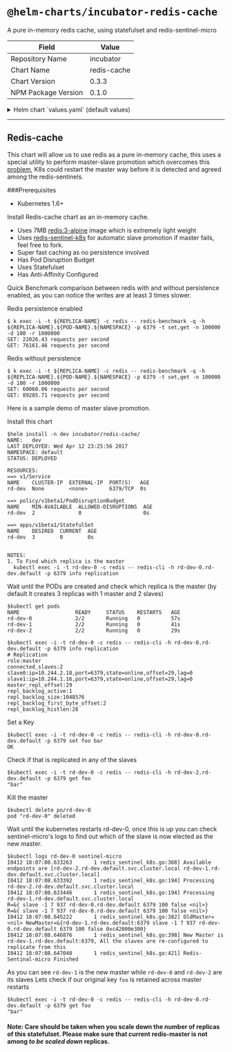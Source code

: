 # `@helm-charts/incubator-redis-cache`

A pure in-memory redis cache, using statefulset and redis-sentinel-micro

| Field               | Value       |
| ------------------- | ----------- |
| Repository Name     | incubator   |
| Chart Name          | redis-cache |
| Chart Version       | 0.3.3       |
| NPM Package Version | 0.1.0       |

<details>

<summary>Helm chart `values.yaml` (default values)</summary>

```yaml
# Default values for redis-cache.
# This is a YAML-formatted file.
# Declare variables to be passed into your templates.

## Statefulset related configurations ss.yaml
antiAffinity: 'hard'
replicaCount: 3
redis:
  image:
    repository: redis
    tag: 3.0-alpine
    pullPolicy: IfNotPresent
  resources:
    limits:
      memory: 128Mi
    requests:
      memory: 128Mi
microSentinel:
  image:
    repository: dhilipkumars/redis-sentinel-k8s
    tag: 0.1.0
    pullPolicy: IfNotPresent
  resources:
    {}
    # limits:
    #   cpu: 10m
    #   memory: 20Mi
    # requests:
    #   cpu: 10m
    #   memory: 20Mi
makeSlave:
  image:
    repository: dhilipkumars/mk-redis-slave
    tag: 0.1.0
    pullPolicy: IfNotPresent
  resources:
    {}
    # limits:
    #   cpu: 10m
    #   memory: 20Mi
    # requests:
    #   cpu: 10m
    #   memory: 20Mi

# Service related configurations common for templates/service.yaml and templates/ss.yaml (redis container)
service:
  name: rd-port
  port: 6379

  # Pod Disruption budget related configurations
podDisruptionBudget:
  minAvailable: 2
```

</details>

---

## Redis-cache

This chart will allow us to use redis as a pure in-memory cache, this uses a special utility to perform master-slave promotion which overcomes this [problem](https://redis.io/topics/replication#safety-of-replication-when-master-has-persistence-turned-off), K8s could restart the master way before it is detected and agreed among the redis-sentinels.

###Prerequisites

- Kubernetes 1.6+

Install Redis-cache chart as an in-memory cache.

- Uses 7MB [redis:3-alpine](https://hub.docker.com/r/library/redis/tags/3-alpine/) image which is extremely light weight
- Uses [redis-sentinel-k8s](https://github.com/dhilipkumars/redis-sentinel-micro/tree/k8s) for automatic slave promotion if master fails, feel free to fork.
- Super fast caching as no persistence involved
- Has Pod Disruption Budget
- Uses Statefulset
- Has Anti-Affinity Configured

Quick Benchmark comparison between redis with and without persistence enabled, as you can notice the writes are at least 3 times slower.

Redis persistence enabled

```
$ k exec -i -t ${REPLICA-NAME} -c redis -- redis-benchmark -q -h ${REPLICA-NAME}.${POD-NAME}.${NAMESPACE} -p 6379 -t set,get -n 100000 -d 100 -r 1000000
SET: 22026.43 requests per second
GET: 76161.46 requests per second
```

Redis without persistence

```
$ k exec -i -t ${REPLICA-NAME} -c redis -- redis-benchmark -q -h ${REPLICA-NAME}.${POD-NAME}.${NAMESPACE} -p 6379 -t set,get -n 100000 -d 100 -r 1000000
SET: 60060.06 requests per second
GET: 89285.71 requests per second
```

Here is a sample demo of master slave promotion.

Install this chart

```
$helm install -n dev incubator/redis-cache/
NAME:   dev
LAST DEPLOYED: Wed Apr 12 23:25:56 2017
NAMESPACE: default
STATUS: DEPLOYED

RESOURCES:
==> v1/Service
NAME    CLUSTER-IP  EXTERNAL-IP  PORT(S)   AGE
rd-dev  None        <none>       6379/TCP  0s

==> policy/v1beta1/PodDisruptionBudget
NAME    MIN-AVAILABLE  ALLOWED-DISRUPTIONS  AGE
rd-dev  2              0                    0s

==> apps/v1beta1/StatefulSet
NAME    DESIRED  CURRENT  AGE
rd-dev  3        0        0s


NOTES:
1. To Find which replica is the master
  kubectl exec -i -t rd-dev-0 -c redis -- redis-cli -h rd-dev-0.rd-dev.default -p 6379 info replication
```

Wait until the PODs are created and check which replica is the master (by default it creates 3 replicas with 1 master and 2 slaves)

```
$kubectl get pods
NAME                  READY     STATUS    RESTARTS   AGE
rd-dev-0              2/2       Running   0          57s
rd-dev-1              2/2       Running   0          41s
rd-dev-2              2/2       Running   0          29s

$kubectl exec -i -t rd-dev-0 -c redis -- redis-cli -h rd-dev-0.rd-dev.default -p 6379 info replication
# Replication
role:master
connected_slaves:2
slave0:ip=10.244.2.18,port=6379,state=online,offset=29,lag=0
slave1:ip=10.244.1.16,port=6379,state=online,offset=29,lag=0
master_repl_offset:29
repl_backlog_active:1
repl_backlog_size:1048576
repl_backlog_first_byte_offset:2
repl_backlog_histlen:28
```

Set a Key

```
$kubectl exec -i -t rd-dev-0 -c redis -- redis-cli -h rd-dev-0.rd-dev.default -p 6379 set foo bar
OK
```

Check if that is replicated in any of the slaves

```
$kubectl exec -i -t rd-dev-0 -c redis -- redis-cli -h rd-dev-2.rd-dev.default -p 6379 get foo
"bar"
```

Kill the master

```
$kubectl delete po/rd-dev-0
pod "rd-dev-0" deleted
```

Wait until the kubernetes restarts rd-dev-0, once this is up you can check sentinel-micro's logs to find out which of the slave is now elected as the new master.

```
$kubectl logs rd-dev-0 sentinel-micro
I0412 18:07:08.633263       1 redis_sentinel_k8s.go:368] Available endpoints are [rd-dev-2.rd-dev.default.svc.cluster.local rd-dev-1.rd-dev.default.svc.cluster.local]
I0412 18:07:08.633392       1 redis_sentinel_k8s.go:194] Processing rd-dev-2.rd-dev.default.svc.cluster.local
I0412 18:07:08.633446       1 redis_sentinel_k8s.go:194] Processing rd-dev-1.rd-dev.default.svc.cluster.local
R=&{ slave -1 7 937 rd-dev-0.rd-dev.default 6379 100 false <nil>}
R=&{ slave -1 7 937 rd-dev-0.rd-dev.default 6379 100 false <nil>}
I0412 18:07:08.645222       1 redis_sentinel_k8s.go:382] OldMaster=<nil> NewMaster=&{rd-dev-1.rd-dev.default:6379 slave -1 7 937 rd-dev-0.rd-dev.default 6379 100 false 0xc42000e300}
I0412 18:07:08.646876       1 redis_sentinel_k8s.go:398] New Master is rd-dev-1.rd-dev.default:6379, All the slaves are re-configured to replicate from this
I0412 18:07:08.647040       1 redis_sentinel_k8s.go:421] Redis-Sentinal-micro Finished
```

As you can see `rd-dev-1` is the new master while `rd-dev-0` and `rd-dev-2` are its slaves
Lets check if our original key `foo` is retained across master restarts

```
$kubectl exec -i -t rd-dev-0 -c redis -- redis-cli -h rd-dev-0.rd-dev.default -p 6379 get foo
"bar"
```

#### Note: Care should be taken when you scale down the number of replicas of this statefulset. Please make sure that current redis-master is not among _to be scaled down_ replicas.
